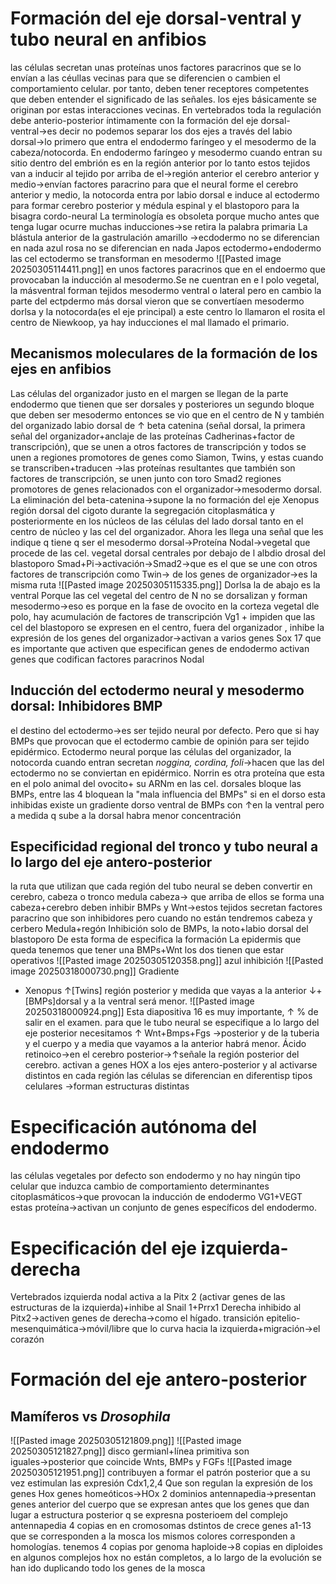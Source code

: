 # Formación del eje dorsal-ventral y tubo neural en anfibios
las células secretan unas proteínas unos factores paracrinos que se lo envían a las céullas vecinas para que se diferencien o cambien el comportamiento celular.
por tanto, deben tener receptores competentes que deben entender el significado de las señales.
los ejes básicamente se originan por estas interacciones vecinas.
En vertebrados toda la regulación debe anterio-posterior íntimamente con la formación del eje dorsal-ventral→es decir no podemos separar los dos ejes
a través del labio dorsal→lo primero que entra el endodermo faríngeo y el mesodermo de la cabeza/notocorda.
En endodermo faríngeo y mesodermo  cuando entran su sitio dentro del embrión es en  la región anterior por lo tanto estos tejidos van a inducir al  tejido por arriba de el→región anterior el  cerebro anterior y  medio→envían factores paracrino para que el neural  forme el  cerebro  anterior y medio, la notocorda entra por labio dorsal e  induce al ectodermo para formar cerebro  posterior y médula espinal y  el blastoporo para la  bisagra cordo-neural
La terminología es obsoleta porque  mucho antes que  tenga lugar ocurre muchas inducciones→se  retira la palabra primaria
	La blástula anterior de la gastrulación 
		amarillo →ecdodermo
			no se diferencian en nada
		azul
		rosa
			no se diferencian en nada
	Japos
		ectodermo+endodermo
			las cel ectodermo se  transforman en mesodermo
				![[Pasted image 20250305114411.png]]
					en unos factores paracrinos que en el endoermo  que provocaban la inducción al mesodermo.Se ne  cuentran en  e l polo vegetal, la másventral forman tejidos mesodermo ventral  o lateral  pero en cambio   la  parte del ectpdermo más dorsal vieron que se convertíaen mesodermo dorlsa y la notocorda(es el eje  principal) a  este centro lo llamaron  el rosita el  centro de Niewkoop, ya hay inducciones el mal llamado  el  primario.
## Mecanismos moleculares de la formación de los ejes en anfibios
Las células del organizador justo en el margen se llegan de la parte endodermo que tienen que  ser  dorsales y posteriores un segundo bloque que deben ser mesodermo  entonces se  vio  que en el  centro  de N y también del organizado labio dorsal de  ↑ beta catenina (señal  dorsal, la primera señal del organizador+anclaje de las proteínas Cadherinas+factor de transcripción), que se unen a otros factores de transcripción y todos se unen a regiones  promotores de genes como Siamon, Twins, y estas cuando se transcriben+traducen →las proteínas resultantes que también son factores  de transcripción, se unen junto con toro Smad2 regiones promotores de genes relacionados con el organizador→mesodermo dorsal.
La eliminación del beta-catenina→supone la no formación del eje
Xenopus
	región  dorsal  del cigoto durante la segregación citoplasmática y  posteriormente en los núcleos de las células del  lado dorsal tanto en  el centro de núcleo y las cel del organizador.
Ahora  les llega una señal que les indique q tiene  q ser el mesodermo dorsal→Proteína Nodal→vegetal que procede de las cel. vegetal dorsal  centrales por debajo de l albdio drosal del blastoporo
Smad+Pi→activación→Smad2→que es el que se une con otros factores de transcripción como Twin→ de los genes de organizador→es la misma ruta 
	![[Pasted image 20250305115335.png]]
	Dorlsa
		la de abajo es la ventral
	Porque las cel vegetal del centro de N no se dorsalizan y forman mesodermo→eso es porque en la fase de ovocito en la corteza vegetal dle polo, hay acumulación de factores de transcripción  Vg1 + impiden que las cel del blastoporo se expresen en el centro, fuera del organizador , inhibe la expresión de los genes del organizador→activan a varios  genes Sox 17 que es importante que activen que especifican genes de endodermo
	activan genes que codifican factores paracrinos Nodal
## Inducción del ectodermo neural y mesodermo dorsal: Inhibidores BMP
el destino  del ectodermo→es ser tejido neural por  defecto.
Pero que si hay  BMPs que provocan que  el ectodermo cambie de opinión para ser tejido epidérmico.
Ectodermo neural porque las células del organizador, la notocorda cuando entran secretan *noggina, cordina, foli*→hacen que las del ectodermo no se conviertan en epidérmico. Norrin es otra proteína que esta en el polo animal  del ovocito+ su ARNm  en las cel. dorsales bloque las BMPs, entre las  4 bloquean  la  "mala  influencia del BMPs"
si en el dorso esta inhibidas existe un gradiente dorso ventral de BMPs con ↑en la ventral  pero a medida q sube a la dorsal habra menor concentración
## Especificidad regional del tronco y tubo neural a lo largo del eje antero-posterior 
la ruta que utilizan que cada región del tubo neural se deben convertir en cerebro, cabeza o tronco medula
	cabeza→
		que arriba de ellos se forma una cabeza+cerebro deben inhibir BMPs y Wnt→estos tejidos secretan factores paracrino que son inhibidores pero cuando no están tendremos cabeza y cerbero
	Medula+regón
		Inhibición solo de BMPs, la noto+labio dorsal del blastoporo
		De esta forma  de especifica la formación 
	La epidermis que queda tenemos que tener una
		BMPs+Wnt los dos tienen que estar operativos
![[Pasted image 20250305120358.png]]
	azul inhibición
![[Pasted image 20250318000730.png]]
Gradiente
- Xenopus
	↑[Twins] región posterior y medida que vayas a la anterior ↓+ [BMPs]dorsal y a la ventral será menor.
![[Pasted image 20250318000924.png]]
Esta diapositiva 16 es muy importante, ↑ % de salir en el examen.
para que le tubo neural se especifique  a lo largo del eje posterior necesitamos ↑ Wnt+Bmps+Fgs →posterior y de la tuberia y el cuerpo y a media que vayamos a la anterior habrá menor.
Ácido retinoico→en  el cerebro posterior→↑señale la región  posterior del cerebro.
activan a genes HOX a los ejes antero-posterior y al  activarse distintos en cada región las células se diferencian en diferentisp tipos celulares →forman estructuras distintas
# Especificación autónoma del endodermo
las células vegetales por defecto son endodermo y no hay ningún tipo celular que induzca cambio de comportamiento
	determinantes citoplasmáticos→que provocan la inducción de  endodermo VG1+VEGT estas proteína→activan un conjunto  de genes específicos del endodermo.
# Especificación del eje izquierda-derecha
Vertebrados
	izquierda 
		nodal activa a la Pitx 2 (activar genes de las estructuras de la  izquierda)+inhibe al Snail 1+Prrx1
	Derecha
		inhibido  al Pitx2→activen genes de derecha→como el hígado.
transición epitelio-mesenquimática→móvil/libre que lo curva hacia la izquierda+migración→el  corazón
# Formación del eje antero-posterior
## Mamíferos  vs *Drosophila*
![[Pasted image 20250305121809.png]]
![[Pasted image 20250305121827.png]]
	disco germianl+línea primitiva 
	son iguales→posterior que coincide Wnts, BMPs y FGFs 
	![[Pasted image 20250305121951.png]]
		contribuyen a formar  el patrón  posterior que a su  vez estimulan las expresión Cdx1,2,4
			Que son regulan la expresión de los genes Hox 
genes homeóticos→HOx 
2 dominios  antennapedia→presentan genes  anterior del cuerpo  que se  expresan antes que los genes que dan lugar a estructura posterior q se expresna posterioem del complejo antennapedia 
4  copias  en en cromosomas dstintos  de crece genes a1-13  que se corresponden a la mosca
	los mismos colores corresponden a homologías.
	tenemos 4 copias por genoma haploide→8 copias en diploides
		en algunos complejos hox no están completos, a lo largo de la evolución se han ido duplicando todo los genes de la mosca

